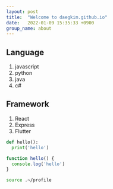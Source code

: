 ```yaml
---
layout: post
title:  "Welcome to daegkim.github.io"
date:   2022-01-09 15:35:33 +0900
group_name: about
---
```

## Language
1. javascript
2. python
3. java
4. c#

## Framework
1. React
2. Express
3. Flutter

```python
def hello():
  print('hello')
```
```javascript
function hello() {
  console.log('hello')
}
```

```bash
source .~/profile
```